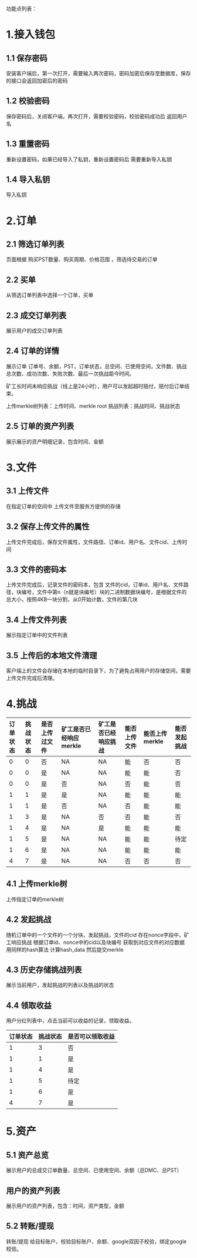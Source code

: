 功能点列表：

# 1.接入钱包
## 1.1 保存密码
  安装客户端后，第一次打开，需要输入两次密码，密码加密后保存至数据库，保存的接口会返回加密后的密码
## 1.2 校验密码
  保存密码后，关闭客户端，再次打开，需要校验密码，校验密码成功后 返回用户名
## 1.3 重置密码
  重新设置密码，如果已经导入了私钥，重新设置密码后 需要重新导入私钥
## 1.4 导入私钥
  导入私钥

# 2.订单
## 2.1 筛选订单列表
  页面根据 购买PST数量、购买周期、价格范围 ，筛选待交易的订单
## 2.2 买单
  从筛选订单列表中选择一个订单，买单
## 2.3 成交订单列表
  展示用户的成交订单列表
## 2.4 订单的详情
  展示订单 订单号、余额，PST，订单状态，总空间、已使用空间，文件数、挑战总次数、成功次数、失败次数、最后一次挑战距今时间。
  
  矿工长时间未响应挑战（线上是24小时），用户可以发起超时赔付，赔付后订单结束。
  
  上传merkle树列表：上传时间、merkle root
  挑战列表：挑战时间、挑战状态

## 2.5 订单的资产列表
  展示展示的资产明细记录，包含时间、金额

# 3.文件
## 3.1 上传文件
  在指定订单的空间中 上传文件至服务方提供的存储
## 3.2 保存上传文件的属性
  上传文件完成后，保存文件属性，文件路径、订单id、用户名、文件cid、上传时间
## 3.3 文件的密码本
  上传文件完成后，记录文件的密码本，包含 文件的cid，订单id、用户名、文件路径，块编号，文件中第n（n就是块编号）块的二进制数据块编号，是根据文件的总大小，按照4KB一块分割，从0开始计数，文件的第几块
## 3.4 上传文件列表
  展示指定订单中的文件列表
## 3.5 上传后的本地文件清理
  客户端上的文件会存储在本地的临时目录下，为了避免占用用户的存储空间，需要上传文件完成后清理。

# 4.挑战
|订单状态|挑战状态|是否上传过文件|矿工是否已经响应merkle|矿工是否已经响应挑战|能否上传文件|能否上传merkle|能否发起挑战|
|:---|:---|:---|:---|:---|:---|:---|:---|
|0|0|否|NA|NA|能|否|否|
|0|0|是|NA|NA|能|能|否|
|0|0|是|否|NA|否|能|否|
|1|1|是|是|NA|能|能|能|
|1|1|是|否|NA|否|能|能|
|1|3|是|NA|否|否|能|否|
|1|4|是|NA|是|能|能|能|
|1|5|是|NA|NA|能|能|待定|
|1|6|是|NA|NA|能|能|能|
|4|7|是|NA|NA|否|否|否|
## 4.1 上传merkle树
  上传指定订单的merkle树
## 4.2 发起挑战
  随机订单中的一个文件的一个分块，发起挑战，文件的cid 存在nonce字段中，矿工响应挑战 根据订单id、nonce中的cid以及块编号 获取到对应文件的对应数据 用同样的hash算法 计算hash_data 然后提交merkle
  ## 4.3 历史存储挑战列表
  展示当前用户，发起挑战的列表以及挑战的状态
## 4.4 领取收益
  用户分红列表中，点击当前可以收益的记录，领取收益。

|订单状态|挑战状态|是否可以领取收益|
|:---|:---|:---|
|1|3|否|
|1|1|是|
|1|4|是|
|1|5|待定|
|1|6|是|
|4|7|是|

# 5.资产
## 5.1 资产总览 
  展示用户的总成交订单数量、总空间、已使用空间、余额（总DMC、总PST）
## 用户的资产列表
  展示用户的资产列表，包含：时间，资产类型，金额
## 5.2 转账/提现
  转账/提现 给目标账户，校验目标账户、余额、google双因子校验，绑定google校验。